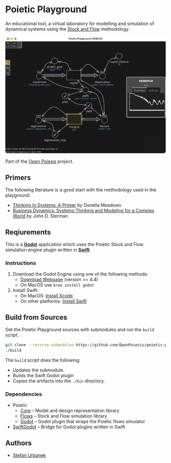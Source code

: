 # Poietic Playground

An educational tool, a virtual laboratory for modelling and simulation of
dynamical systems using the [Stock and Flow](https://en.wikipedia.org/wiki/Stock_and_flow)
methodology.

![Poietic Playground prototype screenshot](docs/screenshots/PoieticPlayground-prototype-screenshot-2025-04-23.png?raw=true)

Part of the [Open Poiesis](https://www.poietic.org) project.

## Primers

The following literature is a good start with the methodology used in the playground:

- [Thinking In Systems: A Primer](https://www.goodreads.com/book/show/3828902-thinking-in-systems) by Donella Meadows
- [Business Dynamics: Systems Thinking and Modeling for a Complex World](https://www.goodreads.com/book/show/808680.Business_Dynamics?ref=nav_sb_ss_1_36) by John D. Sterman

## Reqiurements

This is a **[Godot](http://godotengine.org)** application which uses the
Poietic Stock and Flow simulation engine plugin written in **[Swift](https://www.swift.org/)**.

### Instructions

1. Download the Godot Engine using one of the following methods:
	- [Download Webpage](https://godotengine.org/download) (version >= 4.4)
	- On MacOS use `brew install godot`
2. Install Swift:
	- On MacOS: [Install Xcode](https://developer.apple.com/xcode/).
	- On other platforms: [Install Swift](https://www.swift.org/getting-started/)

## Build from Sources

Get the Poietic Playground sources with submodules and run the `build` script:

```sh
git clone --recurse-submodules https://github.com/OpenPoiesis/poietic-playground.git
./build
```

The `build` script does the following:
	
- Updates the submodule.
- Builds the Swift Godot plugin
- Copies the artifacts into the `./bin` directory.

### Dependencies

- Poietic
	- [Core](https://github.com/OpenPoiesis/poietic-core) – Model and design representation library
	- [Flows](https://github.com/OpenPoiesis/poietic-flows) – Stock and Flow simulation library
	- [Godot](https://github.com/OpenPoiesis/poietic-godot) – Godot plugin that wraps the Poietic flows simulator
- [SwiftGodot](https://github.com/migueldeicaza/SwiftGodot) – Bridge for Godot plugins written in Swift

## Authors

- [Stefan Urbanek](mailto:stefan.urbanek@gmail.com)
